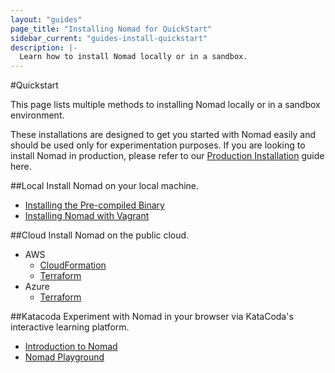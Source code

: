 ```yaml
---
layout: "guides"
page_title: "Installing Nomad for QuickStart"
sidebar_current: "guides-install-quickstart"
description: |-
  Learn how to install Nomad locally or in a sandbox.
---
```

#Quickstart

This page lists multiple methods to installing Nomad locally or in a sandbox
environment.  

These installations are designed to get you started with Nomad easily and should
be used only for experimentation purposes.  If you are looking to install Nomad
in production, please refer to our [Production
Installation](/guides/install/production/index.html) guide here.

##Local
Install Nomad on your local machine.

* [Installing the Pre-compiled Binary][installing-binary]
* [Installing Nomad with Vagrant][vagrant-environment]

##Cloud
Install Nomad on the public cloud.

* AWS
  * [CloudFormation](https://aws.amazon.com/quickstart/architecture/nomad/)
  * [Terraform](https://github.com/actiontech/dtle/blob/master/terraform/aws/README.md)
* Azure
  * [Terraform](https://github.com/actiontech/dtle/tree/master/terraform/azure)

##Katacoda
Experiment with Nomad in your browser via KataCoda's interactive learning platform.

* [Introduction to Nomad](https://www.katacoda.com/hashicorp/scenarios/nomad-introduction)
* [Nomad Playground](https://katacoda.com/hashicorp/scenarios/playground)

[installing-binary]: /guides/install/index.html#precompiled-binaries
[vagrant-environment]: /intro/getting-started/install.html#vagrant-setup-optional-